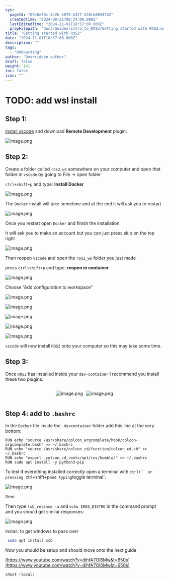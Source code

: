 ```yaml
---
sys:
  pageId: "89e0a78c-4e2b-4070-b327-d28cb0694742"
  createdTime: "2024-08-21T00:24:00.000Z"
  lastEditedTime: "2024-11-01T18:57:00.000Z"
  propFilepath: "docs/Guides/intro_to_ROS2/Getting started with ROS2.md"
title: "Getting started with ROS2"
date: "2024-11-01T18:57:00.000Z"
description: ""
tags:
  - "Onboarding"
author: "Overridden author"
draft: false
weight: 141
toc: false
icon: ""
---
```


# TODO: add wsl install

## Step 1:

[Install vscode](https://code.visualstudio.com/download) and download **Remote Development** plugin:

![image.png](https://prod-files-secure.s3.us-west-2.amazonaws.com/d518164a-d88e-44d1-a4ee-3adb3bd8bce0/efb52993-1881-4a40-b95e-6f020334f022/image.png?X-Amz-Algorithm=AWS4-HMAC-SHA256&X-Amz-Content-Sha256=UNSIGNED-PAYLOAD&X-Amz-Credential=ASIAZI2LB466WOEC5276%2F20250202%2Fus-west-2%2Fs3%2Faws4_request&X-Amz-Date=20250202T003737Z&X-Amz-Expires=3600&X-Amz-Security-Token=IQoJb3JpZ2luX2VjENn%2F%2F%2F%2F%2F%2F%2F%2F%2F%2FwEaCXVzLXdlc3QtMiJHMEUCIQCRDibunpQxSEC6WvRRyzh2t2sYQ%2BDMeOu9FTYcpId%2BkgIgDWf1%2FfVm2ffEkascPFMEQdODZ3rmQwxHcINQLSo7jboqiAQI4f%2F%2F%2F%2F%2F%2F%2F%2F%2F%2FARAAGgw2Mzc0MjMxODM4MDUiDLR09teVo3uC1MAygircAyYaNrXcGdaD2PzD066Ig8pmpyt7Bc4oQY2XKAu8o2L68fGdkcfaM3MlPhYTM68mDnJlKR2l4FftS4kGo1l1jPcvfseEV2%2B1krdPtFQaP2zn3amLNxP2Y%2BxvJ3jErSXlteUInLqNEXqTIR0z4QrsSsG19G6im0N%2BT1vsWDlj%2FsueUZa%2FZJ00GWhRsDTqM%2Bkp1tk38y%2FwX8WZBqk1HQVke%2F4VKPw0UEmROQeHVN8iawUfNjsb9%2Bf7nDSCew2oEaLecp5keLA4603sqsZf1te2%2F%2FBjgDtEwqmSSZ81BNMqP7Sku352FGKbEbcEnVyG3ZQ2w4BsoVQRyYTIl9nma8T7XRB8eVTWr2N%2BOUHsLYXMhxiyd4diC182XJkD%2F%2FfZHFfpdMbY3rKDvaEW0Jtf3wEW%2BUD7D9nY7IIk8MODi%2F8v1noSpKkpWzPJA627SDu%2BFCvDoAuszY%2FKvpWa9Wk5BNxe6mQ25v4RuNWxcRH9aBsE7x3XmJScJ0HxFNzPxwsNorWg93SygVrPucl0Llixtm8FxEe3Z64etltvtg8S%2BUol%2BdAHtpsKfGA%2FqnJRYvwPehvYEeYKuf7jVGaade%2BvqXhgYVoAa%2F4vGtTOUhQWmFr%2F2syyShwmQKFnPjot8NbaMLHz%2BrwGOqUBWOF3gyqTDYs57pjVe4F2fAoSVkg6%2FXKKPaFUrJgsbXaX6F2mAqo6Fn%2FGtVHDqKqcxhgWxksFI6Eetr7JKCrmOrP3izK9MxN850E3rU7g0NyUE4uof7CZCVW9NiKhJzPhlxcIpQkSWIsxpOE9rCAOJnHkukF9coOAt%2BX9wIQIgx74KNm%2FtPL0NFH%2BhXq5kU%2FOJvldpz7s%2B7IDTvp%2BCvmZNYOwkx8g&X-Amz-Signature=53cc549d60cb8ecd479e31f61df9a085efbc670f23a13eb64e108703ffcfb2f1&X-Amz-SignedHeaders=host&x-id=GetObject)

## Step 2:

Create a folder called `ros2_ws` somewhere on your computer and open that folder in `vscode` by going to File → open folder 

`ctrl+shift+p` and type: **Install Docker**

![image.png](https://prod-files-secure.s3.us-west-2.amazonaws.com/d518164a-d88e-44d1-a4ee-3adb3bd8bce0/2269dc0e-1cd5-47ff-bceb-c04ad9b2eab0/image.png?X-Amz-Algorithm=AWS4-HMAC-SHA256&X-Amz-Content-Sha256=UNSIGNED-PAYLOAD&X-Amz-Credential=ASIAZI2LB466WOEC5276%2F20250202%2Fus-west-2%2Fs3%2Faws4_request&X-Amz-Date=20250202T003737Z&X-Amz-Expires=3600&X-Amz-Security-Token=IQoJb3JpZ2luX2VjENn%2F%2F%2F%2F%2F%2F%2F%2F%2F%2FwEaCXVzLXdlc3QtMiJHMEUCIQCRDibunpQxSEC6WvRRyzh2t2sYQ%2BDMeOu9FTYcpId%2BkgIgDWf1%2FfVm2ffEkascPFMEQdODZ3rmQwxHcINQLSo7jboqiAQI4f%2F%2F%2F%2F%2F%2F%2F%2F%2F%2FARAAGgw2Mzc0MjMxODM4MDUiDLR09teVo3uC1MAygircAyYaNrXcGdaD2PzD066Ig8pmpyt7Bc4oQY2XKAu8o2L68fGdkcfaM3MlPhYTM68mDnJlKR2l4FftS4kGo1l1jPcvfseEV2%2B1krdPtFQaP2zn3amLNxP2Y%2BxvJ3jErSXlteUInLqNEXqTIR0z4QrsSsG19G6im0N%2BT1vsWDlj%2FsueUZa%2FZJ00GWhRsDTqM%2Bkp1tk38y%2FwX8WZBqk1HQVke%2F4VKPw0UEmROQeHVN8iawUfNjsb9%2Bf7nDSCew2oEaLecp5keLA4603sqsZf1te2%2F%2FBjgDtEwqmSSZ81BNMqP7Sku352FGKbEbcEnVyG3ZQ2w4BsoVQRyYTIl9nma8T7XRB8eVTWr2N%2BOUHsLYXMhxiyd4diC182XJkD%2F%2FfZHFfpdMbY3rKDvaEW0Jtf3wEW%2BUD7D9nY7IIk8MODi%2F8v1noSpKkpWzPJA627SDu%2BFCvDoAuszY%2FKvpWa9Wk5BNxe6mQ25v4RuNWxcRH9aBsE7x3XmJScJ0HxFNzPxwsNorWg93SygVrPucl0Llixtm8FxEe3Z64etltvtg8S%2BUol%2BdAHtpsKfGA%2FqnJRYvwPehvYEeYKuf7jVGaade%2BvqXhgYVoAa%2F4vGtTOUhQWmFr%2F2syyShwmQKFnPjot8NbaMLHz%2BrwGOqUBWOF3gyqTDYs57pjVe4F2fAoSVkg6%2FXKKPaFUrJgsbXaX6F2mAqo6Fn%2FGtVHDqKqcxhgWxksFI6Eetr7JKCrmOrP3izK9MxN850E3rU7g0NyUE4uof7CZCVW9NiKhJzPhlxcIpQkSWIsxpOE9rCAOJnHkukF9coOAt%2BX9wIQIgx74KNm%2FtPL0NFH%2BhXq5kU%2FOJvldpz7s%2B7IDTvp%2BCvmZNYOwkx8g&X-Amz-Signature=38c0078f791dd263ede33fd77a77dcd6bde43203ea08ac6ed01112821a5221ca&X-Amz-SignedHeaders=host&x-id=GetObject)

The `Docker` install will take sometime and at the end it will ask you to restart

![image.png](https://prod-files-secure.s3.us-west-2.amazonaws.com/d518164a-d88e-44d1-a4ee-3adb3bd8bce0/ed233f78-be33-4b1f-b89c-9c346c0e961e/image.png?X-Amz-Algorithm=AWS4-HMAC-SHA256&X-Amz-Content-Sha256=UNSIGNED-PAYLOAD&X-Amz-Credential=ASIAZI2LB466WOEC5276%2F20250202%2Fus-west-2%2Fs3%2Faws4_request&X-Amz-Date=20250202T003737Z&X-Amz-Expires=3600&X-Amz-Security-Token=IQoJb3JpZ2luX2VjENn%2F%2F%2F%2F%2F%2F%2F%2F%2F%2FwEaCXVzLXdlc3QtMiJHMEUCIQCRDibunpQxSEC6WvRRyzh2t2sYQ%2BDMeOu9FTYcpId%2BkgIgDWf1%2FfVm2ffEkascPFMEQdODZ3rmQwxHcINQLSo7jboqiAQI4f%2F%2F%2F%2F%2F%2F%2F%2F%2F%2FARAAGgw2Mzc0MjMxODM4MDUiDLR09teVo3uC1MAygircAyYaNrXcGdaD2PzD066Ig8pmpyt7Bc4oQY2XKAu8o2L68fGdkcfaM3MlPhYTM68mDnJlKR2l4FftS4kGo1l1jPcvfseEV2%2B1krdPtFQaP2zn3amLNxP2Y%2BxvJ3jErSXlteUInLqNEXqTIR0z4QrsSsG19G6im0N%2BT1vsWDlj%2FsueUZa%2FZJ00GWhRsDTqM%2Bkp1tk38y%2FwX8WZBqk1HQVke%2F4VKPw0UEmROQeHVN8iawUfNjsb9%2Bf7nDSCew2oEaLecp5keLA4603sqsZf1te2%2F%2FBjgDtEwqmSSZ81BNMqP7Sku352FGKbEbcEnVyG3ZQ2w4BsoVQRyYTIl9nma8T7XRB8eVTWr2N%2BOUHsLYXMhxiyd4diC182XJkD%2F%2FfZHFfpdMbY3rKDvaEW0Jtf3wEW%2BUD7D9nY7IIk8MODi%2F8v1noSpKkpWzPJA627SDu%2BFCvDoAuszY%2FKvpWa9Wk5BNxe6mQ25v4RuNWxcRH9aBsE7x3XmJScJ0HxFNzPxwsNorWg93SygVrPucl0Llixtm8FxEe3Z64etltvtg8S%2BUol%2BdAHtpsKfGA%2FqnJRYvwPehvYEeYKuf7jVGaade%2BvqXhgYVoAa%2F4vGtTOUhQWmFr%2F2syyShwmQKFnPjot8NbaMLHz%2BrwGOqUBWOF3gyqTDYs57pjVe4F2fAoSVkg6%2FXKKPaFUrJgsbXaX6F2mAqo6Fn%2FGtVHDqKqcxhgWxksFI6Eetr7JKCrmOrP3izK9MxN850E3rU7g0NyUE4uof7CZCVW9NiKhJzPhlxcIpQkSWIsxpOE9rCAOJnHkukF9coOAt%2BX9wIQIgx74KNm%2FtPL0NFH%2BhXq5kU%2FOJvldpz7s%2B7IDTvp%2BCvmZNYOwkx8g&X-Amz-Signature=b1734228e682bc8bee4caa653992dd390d4e8a1c4d7b2566a83065658c532540&X-Amz-SignedHeaders=host&x-id=GetObject)

Once you restart open `Docker` and finish the installation

It will ask you to make an account but you can just press skip on the top right

![image.png](https://prod-files-secure.s3.us-west-2.amazonaws.com/d518164a-d88e-44d1-a4ee-3adb3bd8bce0/21010ad9-1659-4fd9-9f59-9932a09b2a3d/image.png?X-Amz-Algorithm=AWS4-HMAC-SHA256&X-Amz-Content-Sha256=UNSIGNED-PAYLOAD&X-Amz-Credential=ASIAZI2LB466WOEC5276%2F20250202%2Fus-west-2%2Fs3%2Faws4_request&X-Amz-Date=20250202T003737Z&X-Amz-Expires=3600&X-Amz-Security-Token=IQoJb3JpZ2luX2VjENn%2F%2F%2F%2F%2F%2F%2F%2F%2F%2FwEaCXVzLXdlc3QtMiJHMEUCIQCRDibunpQxSEC6WvRRyzh2t2sYQ%2BDMeOu9FTYcpId%2BkgIgDWf1%2FfVm2ffEkascPFMEQdODZ3rmQwxHcINQLSo7jboqiAQI4f%2F%2F%2F%2F%2F%2F%2F%2F%2F%2FARAAGgw2Mzc0MjMxODM4MDUiDLR09teVo3uC1MAygircAyYaNrXcGdaD2PzD066Ig8pmpyt7Bc4oQY2XKAu8o2L68fGdkcfaM3MlPhYTM68mDnJlKR2l4FftS4kGo1l1jPcvfseEV2%2B1krdPtFQaP2zn3amLNxP2Y%2BxvJ3jErSXlteUInLqNEXqTIR0z4QrsSsG19G6im0N%2BT1vsWDlj%2FsueUZa%2FZJ00GWhRsDTqM%2Bkp1tk38y%2FwX8WZBqk1HQVke%2F4VKPw0UEmROQeHVN8iawUfNjsb9%2Bf7nDSCew2oEaLecp5keLA4603sqsZf1te2%2F%2FBjgDtEwqmSSZ81BNMqP7Sku352FGKbEbcEnVyG3ZQ2w4BsoVQRyYTIl9nma8T7XRB8eVTWr2N%2BOUHsLYXMhxiyd4diC182XJkD%2F%2FfZHFfpdMbY3rKDvaEW0Jtf3wEW%2BUD7D9nY7IIk8MODi%2F8v1noSpKkpWzPJA627SDu%2BFCvDoAuszY%2FKvpWa9Wk5BNxe6mQ25v4RuNWxcRH9aBsE7x3XmJScJ0HxFNzPxwsNorWg93SygVrPucl0Llixtm8FxEe3Z64etltvtg8S%2BUol%2BdAHtpsKfGA%2FqnJRYvwPehvYEeYKuf7jVGaade%2BvqXhgYVoAa%2F4vGtTOUhQWmFr%2F2syyShwmQKFnPjot8NbaMLHz%2BrwGOqUBWOF3gyqTDYs57pjVe4F2fAoSVkg6%2FXKKPaFUrJgsbXaX6F2mAqo6Fn%2FGtVHDqKqcxhgWxksFI6Eetr7JKCrmOrP3izK9MxN850E3rU7g0NyUE4uof7CZCVW9NiKhJzPhlxcIpQkSWIsxpOE9rCAOJnHkukF9coOAt%2BX9wIQIgx74KNm%2FtPL0NFH%2BhXq5kU%2FOJvldpz7s%2B7IDTvp%2BCvmZNYOwkx8g&X-Amz-Signature=95c71fa92d513e7eaa3778b60d36cb5ea1c02988d2021c6d7e84ec3b4d203bb5&X-Amz-SignedHeaders=host&x-id=GetObject)

Then reopen `vscode` and open the `ros2_ws` folder you just made

press `ctrl+shift+p` and type: **reopen in container**

![image.png](https://prod-files-secure.s3.us-west-2.amazonaws.com/d518164a-d88e-44d1-a4ee-3adb3bd8bce0/4e93b8c2-41ad-488c-8095-c74205196118/image.png?X-Amz-Algorithm=AWS4-HMAC-SHA256&X-Amz-Content-Sha256=UNSIGNED-PAYLOAD&X-Amz-Credential=ASIAZI2LB466WOEC5276%2F20250202%2Fus-west-2%2Fs3%2Faws4_request&X-Amz-Date=20250202T003737Z&X-Amz-Expires=3600&X-Amz-Security-Token=IQoJb3JpZ2luX2VjENn%2F%2F%2F%2F%2F%2F%2F%2F%2F%2FwEaCXVzLXdlc3QtMiJHMEUCIQCRDibunpQxSEC6WvRRyzh2t2sYQ%2BDMeOu9FTYcpId%2BkgIgDWf1%2FfVm2ffEkascPFMEQdODZ3rmQwxHcINQLSo7jboqiAQI4f%2F%2F%2F%2F%2F%2F%2F%2F%2F%2FARAAGgw2Mzc0MjMxODM4MDUiDLR09teVo3uC1MAygircAyYaNrXcGdaD2PzD066Ig8pmpyt7Bc4oQY2XKAu8o2L68fGdkcfaM3MlPhYTM68mDnJlKR2l4FftS4kGo1l1jPcvfseEV2%2B1krdPtFQaP2zn3amLNxP2Y%2BxvJ3jErSXlteUInLqNEXqTIR0z4QrsSsG19G6im0N%2BT1vsWDlj%2FsueUZa%2FZJ00GWhRsDTqM%2Bkp1tk38y%2FwX8WZBqk1HQVke%2F4VKPw0UEmROQeHVN8iawUfNjsb9%2Bf7nDSCew2oEaLecp5keLA4603sqsZf1te2%2F%2FBjgDtEwqmSSZ81BNMqP7Sku352FGKbEbcEnVyG3ZQ2w4BsoVQRyYTIl9nma8T7XRB8eVTWr2N%2BOUHsLYXMhxiyd4diC182XJkD%2F%2FfZHFfpdMbY3rKDvaEW0Jtf3wEW%2BUD7D9nY7IIk8MODi%2F8v1noSpKkpWzPJA627SDu%2BFCvDoAuszY%2FKvpWa9Wk5BNxe6mQ25v4RuNWxcRH9aBsE7x3XmJScJ0HxFNzPxwsNorWg93SygVrPucl0Llixtm8FxEe3Z64etltvtg8S%2BUol%2BdAHtpsKfGA%2FqnJRYvwPehvYEeYKuf7jVGaade%2BvqXhgYVoAa%2F4vGtTOUhQWmFr%2F2syyShwmQKFnPjot8NbaMLHz%2BrwGOqUBWOF3gyqTDYs57pjVe4F2fAoSVkg6%2FXKKPaFUrJgsbXaX6F2mAqo6Fn%2FGtVHDqKqcxhgWxksFI6Eetr7JKCrmOrP3izK9MxN850E3rU7g0NyUE4uof7CZCVW9NiKhJzPhlxcIpQkSWIsxpOE9rCAOJnHkukF9coOAt%2BX9wIQIgx74KNm%2FtPL0NFH%2BhXq5kU%2FOJvldpz7s%2B7IDTvp%2BCvmZNYOwkx8g&X-Amz-Signature=370cd1ec3063ba01f5e962424d9acbdf38331fdf4b50d8d1097058e27e908967&X-Amz-SignedHeaders=host&x-id=GetObject)

Choose “Add configuration to workspace”

![image.png](https://prod-files-secure.s3.us-west-2.amazonaws.com/d518164a-d88e-44d1-a4ee-3adb3bd8bce0/9560b282-5060-4989-ba37-97e7b2c22476/image.png?X-Amz-Algorithm=AWS4-HMAC-SHA256&X-Amz-Content-Sha256=UNSIGNED-PAYLOAD&X-Amz-Credential=ASIAZI2LB466WOEC5276%2F20250202%2Fus-west-2%2Fs3%2Faws4_request&X-Amz-Date=20250202T003737Z&X-Amz-Expires=3600&X-Amz-Security-Token=IQoJb3JpZ2luX2VjENn%2F%2F%2F%2F%2F%2F%2F%2F%2F%2FwEaCXVzLXdlc3QtMiJHMEUCIQCRDibunpQxSEC6WvRRyzh2t2sYQ%2BDMeOu9FTYcpId%2BkgIgDWf1%2FfVm2ffEkascPFMEQdODZ3rmQwxHcINQLSo7jboqiAQI4f%2F%2F%2F%2F%2F%2F%2F%2F%2F%2FARAAGgw2Mzc0MjMxODM4MDUiDLR09teVo3uC1MAygircAyYaNrXcGdaD2PzD066Ig8pmpyt7Bc4oQY2XKAu8o2L68fGdkcfaM3MlPhYTM68mDnJlKR2l4FftS4kGo1l1jPcvfseEV2%2B1krdPtFQaP2zn3amLNxP2Y%2BxvJ3jErSXlteUInLqNEXqTIR0z4QrsSsG19G6im0N%2BT1vsWDlj%2FsueUZa%2FZJ00GWhRsDTqM%2Bkp1tk38y%2FwX8WZBqk1HQVke%2F4VKPw0UEmROQeHVN8iawUfNjsb9%2Bf7nDSCew2oEaLecp5keLA4603sqsZf1te2%2F%2FBjgDtEwqmSSZ81BNMqP7Sku352FGKbEbcEnVyG3ZQ2w4BsoVQRyYTIl9nma8T7XRB8eVTWr2N%2BOUHsLYXMhxiyd4diC182XJkD%2F%2FfZHFfpdMbY3rKDvaEW0Jtf3wEW%2BUD7D9nY7IIk8MODi%2F8v1noSpKkpWzPJA627SDu%2BFCvDoAuszY%2FKvpWa9Wk5BNxe6mQ25v4RuNWxcRH9aBsE7x3XmJScJ0HxFNzPxwsNorWg93SygVrPucl0Llixtm8FxEe3Z64etltvtg8S%2BUol%2BdAHtpsKfGA%2FqnJRYvwPehvYEeYKuf7jVGaade%2BvqXhgYVoAa%2F4vGtTOUhQWmFr%2F2syyShwmQKFnPjot8NbaMLHz%2BrwGOqUBWOF3gyqTDYs57pjVe4F2fAoSVkg6%2FXKKPaFUrJgsbXaX6F2mAqo6Fn%2FGtVHDqKqcxhgWxksFI6Eetr7JKCrmOrP3izK9MxN850E3rU7g0NyUE4uof7CZCVW9NiKhJzPhlxcIpQkSWIsxpOE9rCAOJnHkukF9coOAt%2BX9wIQIgx74KNm%2FtPL0NFH%2BhXq5kU%2FOJvldpz7s%2B7IDTvp%2BCvmZNYOwkx8g&X-Amz-Signature=ba8202bac3fb2ace84cf1383f8b4442bac2dbbf624507e08e61c349d5ba4d122&X-Amz-SignedHeaders=host&x-id=GetObject)

![image.png](https://prod-files-secure.s3.us-west-2.amazonaws.com/d518164a-d88e-44d1-a4ee-3adb3bd8bce0/2ee63f81-886b-48e8-a553-dc6e5eac99e4/image.png?X-Amz-Algorithm=AWS4-HMAC-SHA256&X-Amz-Content-Sha256=UNSIGNED-PAYLOAD&X-Amz-Credential=ASIAZI2LB466WOEC5276%2F20250202%2Fus-west-2%2Fs3%2Faws4_request&X-Amz-Date=20250202T003737Z&X-Amz-Expires=3600&X-Amz-Security-Token=IQoJb3JpZ2luX2VjENn%2F%2F%2F%2F%2F%2F%2F%2F%2F%2FwEaCXVzLXdlc3QtMiJHMEUCIQCRDibunpQxSEC6WvRRyzh2t2sYQ%2BDMeOu9FTYcpId%2BkgIgDWf1%2FfVm2ffEkascPFMEQdODZ3rmQwxHcINQLSo7jboqiAQI4f%2F%2F%2F%2F%2F%2F%2F%2F%2F%2FARAAGgw2Mzc0MjMxODM4MDUiDLR09teVo3uC1MAygircAyYaNrXcGdaD2PzD066Ig8pmpyt7Bc4oQY2XKAu8o2L68fGdkcfaM3MlPhYTM68mDnJlKR2l4FftS4kGo1l1jPcvfseEV2%2B1krdPtFQaP2zn3amLNxP2Y%2BxvJ3jErSXlteUInLqNEXqTIR0z4QrsSsG19G6im0N%2BT1vsWDlj%2FsueUZa%2FZJ00GWhRsDTqM%2Bkp1tk38y%2FwX8WZBqk1HQVke%2F4VKPw0UEmROQeHVN8iawUfNjsb9%2Bf7nDSCew2oEaLecp5keLA4603sqsZf1te2%2F%2FBjgDtEwqmSSZ81BNMqP7Sku352FGKbEbcEnVyG3ZQ2w4BsoVQRyYTIl9nma8T7XRB8eVTWr2N%2BOUHsLYXMhxiyd4diC182XJkD%2F%2FfZHFfpdMbY3rKDvaEW0Jtf3wEW%2BUD7D9nY7IIk8MODi%2F8v1noSpKkpWzPJA627SDu%2BFCvDoAuszY%2FKvpWa9Wk5BNxe6mQ25v4RuNWxcRH9aBsE7x3XmJScJ0HxFNzPxwsNorWg93SygVrPucl0Llixtm8FxEe3Z64etltvtg8S%2BUol%2BdAHtpsKfGA%2FqnJRYvwPehvYEeYKuf7jVGaade%2BvqXhgYVoAa%2F4vGtTOUhQWmFr%2F2syyShwmQKFnPjot8NbaMLHz%2BrwGOqUBWOF3gyqTDYs57pjVe4F2fAoSVkg6%2FXKKPaFUrJgsbXaX6F2mAqo6Fn%2FGtVHDqKqcxhgWxksFI6Eetr7JKCrmOrP3izK9MxN850E3rU7g0NyUE4uof7CZCVW9NiKhJzPhlxcIpQkSWIsxpOE9rCAOJnHkukF9coOAt%2BX9wIQIgx74KNm%2FtPL0NFH%2BhXq5kU%2FOJvldpz7s%2B7IDTvp%2BCvmZNYOwkx8g&X-Amz-Signature=0ea638fc4a2ee8bb88b97698bdf6badf8705d1748e2f4e151072ca84631a6da8&X-Amz-SignedHeaders=host&x-id=GetObject)

![image.png](https://prod-files-secure.s3.us-west-2.amazonaws.com/d518164a-d88e-44d1-a4ee-3adb3bd8bce0/ae1580b2-b048-407e-aed9-b584224a7a04/image.png?X-Amz-Algorithm=AWS4-HMAC-SHA256&X-Amz-Content-Sha256=UNSIGNED-PAYLOAD&X-Amz-Credential=ASIAZI2LB466WOEC5276%2F20250202%2Fus-west-2%2Fs3%2Faws4_request&X-Amz-Date=20250202T003737Z&X-Amz-Expires=3600&X-Amz-Security-Token=IQoJb3JpZ2luX2VjENn%2F%2F%2F%2F%2F%2F%2F%2F%2F%2FwEaCXVzLXdlc3QtMiJHMEUCIQCRDibunpQxSEC6WvRRyzh2t2sYQ%2BDMeOu9FTYcpId%2BkgIgDWf1%2FfVm2ffEkascPFMEQdODZ3rmQwxHcINQLSo7jboqiAQI4f%2F%2F%2F%2F%2F%2F%2F%2F%2F%2FARAAGgw2Mzc0MjMxODM4MDUiDLR09teVo3uC1MAygircAyYaNrXcGdaD2PzD066Ig8pmpyt7Bc4oQY2XKAu8o2L68fGdkcfaM3MlPhYTM68mDnJlKR2l4FftS4kGo1l1jPcvfseEV2%2B1krdPtFQaP2zn3amLNxP2Y%2BxvJ3jErSXlteUInLqNEXqTIR0z4QrsSsG19G6im0N%2BT1vsWDlj%2FsueUZa%2FZJ00GWhRsDTqM%2Bkp1tk38y%2FwX8WZBqk1HQVke%2F4VKPw0UEmROQeHVN8iawUfNjsb9%2Bf7nDSCew2oEaLecp5keLA4603sqsZf1te2%2F%2FBjgDtEwqmSSZ81BNMqP7Sku352FGKbEbcEnVyG3ZQ2w4BsoVQRyYTIl9nma8T7XRB8eVTWr2N%2BOUHsLYXMhxiyd4diC182XJkD%2F%2FfZHFfpdMbY3rKDvaEW0Jtf3wEW%2BUD7D9nY7IIk8MODi%2F8v1noSpKkpWzPJA627SDu%2BFCvDoAuszY%2FKvpWa9Wk5BNxe6mQ25v4RuNWxcRH9aBsE7x3XmJScJ0HxFNzPxwsNorWg93SygVrPucl0Llixtm8FxEe3Z64etltvtg8S%2BUol%2BdAHtpsKfGA%2FqnJRYvwPehvYEeYKuf7jVGaade%2BvqXhgYVoAa%2F4vGtTOUhQWmFr%2F2syyShwmQKFnPjot8NbaMLHz%2BrwGOqUBWOF3gyqTDYs57pjVe4F2fAoSVkg6%2FXKKPaFUrJgsbXaX6F2mAqo6Fn%2FGtVHDqKqcxhgWxksFI6Eetr7JKCrmOrP3izK9MxN850E3rU7g0NyUE4uof7CZCVW9NiKhJzPhlxcIpQkSWIsxpOE9rCAOJnHkukF9coOAt%2BX9wIQIgx74KNm%2FtPL0NFH%2BhXq5kU%2FOJvldpz7s%2B7IDTvp%2BCvmZNYOwkx8g&X-Amz-Signature=5f74b8cc0002374d1d79dd2ccfc988886f1bfe407dd7fc187cf2d311fe5ba628&X-Amz-SignedHeaders=host&x-id=GetObject)

![image.png](https://prod-files-secure.s3.us-west-2.amazonaws.com/d518164a-d88e-44d1-a4ee-3adb3bd8bce0/53255b28-f75e-430f-b9e3-c0ac8577e42b/image.png?X-Amz-Algorithm=AWS4-HMAC-SHA256&X-Amz-Content-Sha256=UNSIGNED-PAYLOAD&X-Amz-Credential=ASIAZI2LB466WOEC5276%2F20250202%2Fus-west-2%2Fs3%2Faws4_request&X-Amz-Date=20250202T003737Z&X-Amz-Expires=3600&X-Amz-Security-Token=IQoJb3JpZ2luX2VjENn%2F%2F%2F%2F%2F%2F%2F%2F%2F%2FwEaCXVzLXdlc3QtMiJHMEUCIQCRDibunpQxSEC6WvRRyzh2t2sYQ%2BDMeOu9FTYcpId%2BkgIgDWf1%2FfVm2ffEkascPFMEQdODZ3rmQwxHcINQLSo7jboqiAQI4f%2F%2F%2F%2F%2F%2F%2F%2F%2F%2FARAAGgw2Mzc0MjMxODM4MDUiDLR09teVo3uC1MAygircAyYaNrXcGdaD2PzD066Ig8pmpyt7Bc4oQY2XKAu8o2L68fGdkcfaM3MlPhYTM68mDnJlKR2l4FftS4kGo1l1jPcvfseEV2%2B1krdPtFQaP2zn3amLNxP2Y%2BxvJ3jErSXlteUInLqNEXqTIR0z4QrsSsG19G6im0N%2BT1vsWDlj%2FsueUZa%2FZJ00GWhRsDTqM%2Bkp1tk38y%2FwX8WZBqk1HQVke%2F4VKPw0UEmROQeHVN8iawUfNjsb9%2Bf7nDSCew2oEaLecp5keLA4603sqsZf1te2%2F%2FBjgDtEwqmSSZ81BNMqP7Sku352FGKbEbcEnVyG3ZQ2w4BsoVQRyYTIl9nma8T7XRB8eVTWr2N%2BOUHsLYXMhxiyd4diC182XJkD%2F%2FfZHFfpdMbY3rKDvaEW0Jtf3wEW%2BUD7D9nY7IIk8MODi%2F8v1noSpKkpWzPJA627SDu%2BFCvDoAuszY%2FKvpWa9Wk5BNxe6mQ25v4RuNWxcRH9aBsE7x3XmJScJ0HxFNzPxwsNorWg93SygVrPucl0Llixtm8FxEe3Z64etltvtg8S%2BUol%2BdAHtpsKfGA%2FqnJRYvwPehvYEeYKuf7jVGaade%2BvqXhgYVoAa%2F4vGtTOUhQWmFr%2F2syyShwmQKFnPjot8NbaMLHz%2BrwGOqUBWOF3gyqTDYs57pjVe4F2fAoSVkg6%2FXKKPaFUrJgsbXaX6F2mAqo6Fn%2FGtVHDqKqcxhgWxksFI6Eetr7JKCrmOrP3izK9MxN850E3rU7g0NyUE4uof7CZCVW9NiKhJzPhlxcIpQkSWIsxpOE9rCAOJnHkukF9coOAt%2BX9wIQIgx74KNm%2FtPL0NFH%2BhXq5kU%2FOJvldpz7s%2B7IDTvp%2BCvmZNYOwkx8g&X-Amz-Signature=74abe948fe1f60e9b706152adf04f51a7ca98e9f7f2263b7820a64671f92dcaf&X-Amz-SignedHeaders=host&x-id=GetObject)

![image.png](https://prod-files-secure.s3.us-west-2.amazonaws.com/d518164a-d88e-44d1-a4ee-3adb3bd8bce0/7c562767-5af9-4ffb-97d1-327bcdf4ee00/image.png?X-Amz-Algorithm=AWS4-HMAC-SHA256&X-Amz-Content-Sha256=UNSIGNED-PAYLOAD&X-Amz-Credential=ASIAZI2LB466WOEC5276%2F20250202%2Fus-west-2%2Fs3%2Faws4_request&X-Amz-Date=20250202T003737Z&X-Amz-Expires=3600&X-Amz-Security-Token=IQoJb3JpZ2luX2VjENn%2F%2F%2F%2F%2F%2F%2F%2F%2F%2FwEaCXVzLXdlc3QtMiJHMEUCIQCRDibunpQxSEC6WvRRyzh2t2sYQ%2BDMeOu9FTYcpId%2BkgIgDWf1%2FfVm2ffEkascPFMEQdODZ3rmQwxHcINQLSo7jboqiAQI4f%2F%2F%2F%2F%2F%2F%2F%2F%2F%2FARAAGgw2Mzc0MjMxODM4MDUiDLR09teVo3uC1MAygircAyYaNrXcGdaD2PzD066Ig8pmpyt7Bc4oQY2XKAu8o2L68fGdkcfaM3MlPhYTM68mDnJlKR2l4FftS4kGo1l1jPcvfseEV2%2B1krdPtFQaP2zn3amLNxP2Y%2BxvJ3jErSXlteUInLqNEXqTIR0z4QrsSsG19G6im0N%2BT1vsWDlj%2FsueUZa%2FZJ00GWhRsDTqM%2Bkp1tk38y%2FwX8WZBqk1HQVke%2F4VKPw0UEmROQeHVN8iawUfNjsb9%2Bf7nDSCew2oEaLecp5keLA4603sqsZf1te2%2F%2FBjgDtEwqmSSZ81BNMqP7Sku352FGKbEbcEnVyG3ZQ2w4BsoVQRyYTIl9nma8T7XRB8eVTWr2N%2BOUHsLYXMhxiyd4diC182XJkD%2F%2FfZHFfpdMbY3rKDvaEW0Jtf3wEW%2BUD7D9nY7IIk8MODi%2F8v1noSpKkpWzPJA627SDu%2BFCvDoAuszY%2FKvpWa9Wk5BNxe6mQ25v4RuNWxcRH9aBsE7x3XmJScJ0HxFNzPxwsNorWg93SygVrPucl0Llixtm8FxEe3Z64etltvtg8S%2BUol%2BdAHtpsKfGA%2FqnJRYvwPehvYEeYKuf7jVGaade%2BvqXhgYVoAa%2F4vGtTOUhQWmFr%2F2syyShwmQKFnPjot8NbaMLHz%2BrwGOqUBWOF3gyqTDYs57pjVe4F2fAoSVkg6%2FXKKPaFUrJgsbXaX6F2mAqo6Fn%2FGtVHDqKqcxhgWxksFI6Eetr7JKCrmOrP3izK9MxN850E3rU7g0NyUE4uof7CZCVW9NiKhJzPhlxcIpQkSWIsxpOE9rCAOJnHkukF9coOAt%2BX9wIQIgx74KNm%2FtPL0NFH%2BhXq5kU%2FOJvldpz7s%2B7IDTvp%2BCvmZNYOwkx8g&X-Amz-Signature=00dc19921bcb1dbc44b6f157ff1c7b305b44f98bf152e7ce08fff882522e3f26&X-Amz-SignedHeaders=host&x-id=GetObject)

`vscode` will now install `ROS2` onto your computer so this may take some time.

## Step 3:

Once `ROS2` has installed inside your `dev-container` I recommend you install these two plugins:

<div style="display: flex;flex-direction: row; column-gap:10px; max-width: 630px;justify-content: center;">
<div>

![image.png](https://prod-files-secure.s3.us-west-2.amazonaws.com/d518164a-d88e-44d1-a4ee-3adb3bd8bce0/3fc3d550-5a54-4ba1-ba6b-faa01cdb7369/image.png?X-Amz-Algorithm=AWS4-HMAC-SHA256&X-Amz-Content-Sha256=UNSIGNED-PAYLOAD&X-Amz-Credential=ASIAZI2LB4665YL3ITAC%2F20250202%2Fus-west-2%2Fs3%2Faws4_request&X-Amz-Date=20250202T003739Z&X-Amz-Expires=3600&X-Amz-Security-Token=IQoJb3JpZ2luX2VjENj%2F%2F%2F%2F%2F%2F%2F%2F%2F%2FwEaCXVzLXdlc3QtMiJHMEUCIQDE%2Bp0t4H%2FL06q2w23FSL3zr84oBln6rWm8b8i9uqq01wIgQlFBOEGf3XEstfSVycZ7kbFbIZ4Bsdyv3jcM0qdMOhcqiAQI4f%2F%2F%2F%2F%2F%2F%2F%2F%2F%2FARAAGgw2Mzc0MjMxODM4MDUiDFPgDmx2OtY5BueOwSrcA5Tpj7WOE%2BtRE2qGTOcK6rmfwCJMAziXHbk73ftU0JtUmOcC75HpgXc9I3VW5kKOnaBM%2BzdW9U5mvOeZb87PoMxwsKWjEF4ngpscygbgNTufdswEJIkDKZI2h0%2BGNXdKguJ1p7r2iJcHNrXdaB6iKrtU3ehM2juEjadmYTjUta7zlLchCjqxHnUcoIUzj%2FDGu7auqoF3m5DHYtjgtv3X66BKjh3x7aTFfo9J8ZAQ1iVG13hclabPz7Vb2oU1cVjSIbpgKVbBG5r%2FSofQwZB9CMtZO0tSzsML7w1m3Hn%2FpTq%2Fui7%2BJPF%2FfQ11BgkRY5be7gvHow4JmQAPUmiTizrlGlazYJLEWB5yoLwd2BAMD%2FJLW1SJf12iJzU9zoLTBZvZGS%2BsHuocT2Sa57eOxm7kctP%2BuYbR3JWO3Qlyv43rQv9JgEsFkxoqafQAf3HtQ%2FM0%2FPfYjjlkpxGW9egUUadmgKDpoRnTxoJEcOOucPwgWWnTbZr6lKjdebIHxZCknPBM1t4bbBaC%2FtI0QeRVCDck%2FdFFy0usVW9IlPeC1OWdFg5yVGq4NCXpw%2FXIP%2BOin%2BJ0s7ePjU5kPGsSFXqa%2FxO5vjZejYzBMj3lmWLTY6DcCQkwYbCEirdw4y7nQhMoMJnz%2BrwGOqUBOR9%2BypVM7qt0O%2BJ5RctMMtggKmtGaBjeEuZsA6Nh779HJU%2FNFVlNpXJ8yMlCld4zHV7E4A0eY6qza%2BBWxnTrgbfH4ye6VhcOF3rJ8dL4pXJeBAm3aCXk7ksK7gcwe%2F14vhMBDvbj2zD8DZZT1w94l14dD3TFrYxgxuSsI39A41OpPimQlToDNfewWEplRwGg2FiXc5ejLzg3HYxut3ztMNMm%2BNtL&X-Amz-Signature=0921a22bb2c43a01ae4dbb3eb7891cf96a58818dd3322470ef5dba010316720a&X-Amz-SignedHeaders=host&x-id=GetObject)

</div>
<div>

![image.png](https://prod-files-secure.s3.us-west-2.amazonaws.com/d518164a-d88e-44d1-a4ee-3adb3bd8bce0/d994cc66-13c2-4093-a5a3-f84cf4601a82/image.png?X-Amz-Algorithm=AWS4-HMAC-SHA256&X-Amz-Content-Sha256=UNSIGNED-PAYLOAD&X-Amz-Credential=ASIAZI2LB4665YZB7CB5%2F20250202%2Fus-west-2%2Fs3%2Faws4_request&X-Amz-Date=20250202T003739Z&X-Amz-Expires=3600&X-Amz-Security-Token=IQoJb3JpZ2luX2VjENn%2F%2F%2F%2F%2F%2F%2F%2F%2F%2FwEaCXVzLXdlc3QtMiJGMEQCID%2FnHNvAhPQ5pWZ7EvKlO3BsECY9a92r7ESH3Ktn7gLqAiBMBCq56k%2BEoogABjGr4lRprJc%2F%2B65MVyBzD9S7i1CJGyqIBAjh%2F%2F%2F%2F%2F%2F%2F%2F%2F%2F8BEAAaDDYzNzQyMzE4MzgwNSIMf%2B6JmyUnQVzkBVWhKtwDNw2Fhz9N7gwxsGy7j3ptU0IYizbKARr0RPU1qry6XSRXl%2BplUFm0p4rEb1cWEpKDWSGPgirJylkgwW%2FU5ZJPRTkw1DwjudaxNDByLd6zOkSWgHM4vXIsDk0C54uVMRGJaRSssjnYxMbNnxCCsp3f1WLmgVj1v5Vg2YFGyGS51HAfL6vxFxg2m00CDue3ublHjpAmUY4k%2BelF57YbL13%2BVkiexFbKRRSesy0fFiZortInTXC5uhFcA48AkC591dMJRzsD1fV9RAffSpTiiqe21kbGNQuCFLUycfFyaccz4g04Pkp1vRciZ%2BjfBbV0MDjq83Bd69hx5fGshl5qlLQXoDYQnsp7h1jH3IrIkQm12fHbsf9ao7BYbvFuibBBVW8cQmy76OdmW6bsanFc0h9Au%2FGa%2FYXwGbXpaQXMNx5VjHqlkPGuoejV5PbgIGbcGp10oU7Hd27nb9IJRXkKkBgWNgKQwH56mP3C8ol%2BRN2eRqLMSwEq6sQNzD7jpUpdd8Z2UXpV1eNnrBJhXWfSitOkkwT0y4NT16dPgGegPpD57teuSL1LP%2Fy5t7DxF1%2BriLaUMlEyObpKssz9I2U9gYJErW%2FCZCSoYZOEjUw%2BE0bC%2FtyTwoXkMYfy%2F3tsk6Uw%2FfP6vAY6pgGA%2Bxp7PfiKfEThMvSm%2BGLCdSBP5FJ79XsnLgTX37cz9Q8DgvZQa6ga1turhmyhEvYsFPbzlqntAy3LI7WdAVPUBNx7MZdPZ66da15uUSuvWhHLsELQANKMoKXE2gPQf%2FkMZDtO%2Bo%2BuaCwwx%2B0NO7xAzX7169XizhcjULOR7%2B1hCQEdpRR2tXCRWu2u%2FzmukJgBipmDd1ZACV1bP%2FgMwcXfflmjArbY&X-Amz-Signature=faec5250b63f7433c2efae327553db237af2f03f70980d119962aba5aae7ba2b&X-Amz-SignedHeaders=host&x-id=GetObject)

</div>
</div>

## Step 4: add to `.bashrc`

In the `Docker` file inside the `.devcontainer` folder add this line at the very bottom: 

```docker
RUN echo "source /usr/share/colcon_argcomplete/hook/colcon-argcomplete.bash" >> ~/.bashrc
RUN echo "source /usr/share/colcon_cd/function/colcon_cd.sh" >> ~/.bashrc
RUN echo "export _colcon_cd_root=/opt/ros/humble/" >> ~/.bashrc
RUN sudo apt install -y python3-pip 
```

To test if everything installed correctly open a terminal with `ctrl+`` or pressing `ctrl+shift+p` and typing `toggle terminal`:

![image.png](https://prod-files-secure.s3.us-west-2.amazonaws.com/d518164a-d88e-44d1-a4ee-3adb3bd8bce0/6a4943d8-b04e-4c02-9a58-775f3384d1a5/image.png?X-Amz-Algorithm=AWS4-HMAC-SHA256&X-Amz-Content-Sha256=UNSIGNED-PAYLOAD&X-Amz-Credential=ASIAZI2LB466WOEC5276%2F20250202%2Fus-west-2%2Fs3%2Faws4_request&X-Amz-Date=20250202T003737Z&X-Amz-Expires=3600&X-Amz-Security-Token=IQoJb3JpZ2luX2VjENn%2F%2F%2F%2F%2F%2F%2F%2F%2F%2FwEaCXVzLXdlc3QtMiJHMEUCIQCRDibunpQxSEC6WvRRyzh2t2sYQ%2BDMeOu9FTYcpId%2BkgIgDWf1%2FfVm2ffEkascPFMEQdODZ3rmQwxHcINQLSo7jboqiAQI4f%2F%2F%2F%2F%2F%2F%2F%2F%2F%2FARAAGgw2Mzc0MjMxODM4MDUiDLR09teVo3uC1MAygircAyYaNrXcGdaD2PzD066Ig8pmpyt7Bc4oQY2XKAu8o2L68fGdkcfaM3MlPhYTM68mDnJlKR2l4FftS4kGo1l1jPcvfseEV2%2B1krdPtFQaP2zn3amLNxP2Y%2BxvJ3jErSXlteUInLqNEXqTIR0z4QrsSsG19G6im0N%2BT1vsWDlj%2FsueUZa%2FZJ00GWhRsDTqM%2Bkp1tk38y%2FwX8WZBqk1HQVke%2F4VKPw0UEmROQeHVN8iawUfNjsb9%2Bf7nDSCew2oEaLecp5keLA4603sqsZf1te2%2F%2FBjgDtEwqmSSZ81BNMqP7Sku352FGKbEbcEnVyG3ZQ2w4BsoVQRyYTIl9nma8T7XRB8eVTWr2N%2BOUHsLYXMhxiyd4diC182XJkD%2F%2FfZHFfpdMbY3rKDvaEW0Jtf3wEW%2BUD7D9nY7IIk8MODi%2F8v1noSpKkpWzPJA627SDu%2BFCvDoAuszY%2FKvpWa9Wk5BNxe6mQ25v4RuNWxcRH9aBsE7x3XmJScJ0HxFNzPxwsNorWg93SygVrPucl0Llixtm8FxEe3Z64etltvtg8S%2BUol%2BdAHtpsKfGA%2FqnJRYvwPehvYEeYKuf7jVGaade%2BvqXhgYVoAa%2F4vGtTOUhQWmFr%2F2syyShwmQKFnPjot8NbaMLHz%2BrwGOqUBWOF3gyqTDYs57pjVe4F2fAoSVkg6%2FXKKPaFUrJgsbXaX6F2mAqo6Fn%2FGtVHDqKqcxhgWxksFI6Eetr7JKCrmOrP3izK9MxN850E3rU7g0NyUE4uof7CZCVW9NiKhJzPhlxcIpQkSWIsxpOE9rCAOJnHkukF9coOAt%2BX9wIQIgx74KNm%2FtPL0NFH%2BhXq5kU%2FOJvldpz7s%2B7IDTvp%2BCvmZNYOwkx8g&X-Amz-Signature=324c78480a0806febfbad8f042b94de92a5ce1b34cdb724d033f0bbdd19e6abf&X-Amz-SignedHeaders=host&x-id=GetObject)

then 

Then type `lsb_release -a` and `echo $ROS_DISTRO` in the command prompt and you should get similar responses:

![image.png](https://prod-files-secure.s3.us-west-2.amazonaws.com/d518164a-d88e-44d1-a4ee-3adb3bd8bce0/3e635dec-a805-4e85-8b9e-d000e5b71a4e/image.png?X-Amz-Algorithm=AWS4-HMAC-SHA256&X-Amz-Content-Sha256=UNSIGNED-PAYLOAD&X-Amz-Credential=ASIAZI2LB466WOEC5276%2F20250202%2Fus-west-2%2Fs3%2Faws4_request&X-Amz-Date=20250202T003737Z&X-Amz-Expires=3600&X-Amz-Security-Token=IQoJb3JpZ2luX2VjENn%2F%2F%2F%2F%2F%2F%2F%2F%2F%2FwEaCXVzLXdlc3QtMiJHMEUCIQCRDibunpQxSEC6WvRRyzh2t2sYQ%2BDMeOu9FTYcpId%2BkgIgDWf1%2FfVm2ffEkascPFMEQdODZ3rmQwxHcINQLSo7jboqiAQI4f%2F%2F%2F%2F%2F%2F%2F%2F%2F%2FARAAGgw2Mzc0MjMxODM4MDUiDLR09teVo3uC1MAygircAyYaNrXcGdaD2PzD066Ig8pmpyt7Bc4oQY2XKAu8o2L68fGdkcfaM3MlPhYTM68mDnJlKR2l4FftS4kGo1l1jPcvfseEV2%2B1krdPtFQaP2zn3amLNxP2Y%2BxvJ3jErSXlteUInLqNEXqTIR0z4QrsSsG19G6im0N%2BT1vsWDlj%2FsueUZa%2FZJ00GWhRsDTqM%2Bkp1tk38y%2FwX8WZBqk1HQVke%2F4VKPw0UEmROQeHVN8iawUfNjsb9%2Bf7nDSCew2oEaLecp5keLA4603sqsZf1te2%2F%2FBjgDtEwqmSSZ81BNMqP7Sku352FGKbEbcEnVyG3ZQ2w4BsoVQRyYTIl9nma8T7XRB8eVTWr2N%2BOUHsLYXMhxiyd4diC182XJkD%2F%2FfZHFfpdMbY3rKDvaEW0Jtf3wEW%2BUD7D9nY7IIk8MODi%2F8v1noSpKkpWzPJA627SDu%2BFCvDoAuszY%2FKvpWa9Wk5BNxe6mQ25v4RuNWxcRH9aBsE7x3XmJScJ0HxFNzPxwsNorWg93SygVrPucl0Llixtm8FxEe3Z64etltvtg8S%2BUol%2BdAHtpsKfGA%2FqnJRYvwPehvYEeYKuf7jVGaade%2BvqXhgYVoAa%2F4vGtTOUhQWmFr%2F2syyShwmQKFnPjot8NbaMLHz%2BrwGOqUBWOF3gyqTDYs57pjVe4F2fAoSVkg6%2FXKKPaFUrJgsbXaX6F2mAqo6Fn%2FGtVHDqKqcxhgWxksFI6Eetr7JKCrmOrP3izK9MxN850E3rU7g0NyUE4uof7CZCVW9NiKhJzPhlxcIpQkSWIsxpOE9rCAOJnHkukF9coOAt%2BX9wIQIgx74KNm%2FtPL0NFH%2BhXq5kU%2FOJvldpz7s%2B7IDTvp%2BCvmZNYOwkx8g&X-Amz-Signature=10548b72d48fc5aa7513af06f9136903bc451a87910545bbf0ee501d8abdd8fb&X-Amz-SignedHeaders=host&x-id=GetObject)

Install:  to get windows to pass over

```bash
 sudo apt install xcb
```

Now you should be setup and should move onto the next guide 

[https://www.youtube.com/watch?v=dihfA7Ol6Mw&t=650s](https://www.youtube.com/watch?v=dihfA7Ol6Mw&t=650s)

```python
xhost +local:
```

